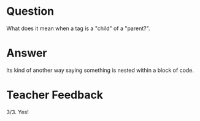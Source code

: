 # Question
What does it mean when a tag is a "child" of a "parent?".

# Answer

Its kind of another way saying something is nested within a block of code.

# Teacher Feedback
3/3. Yes!
